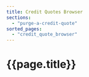 ```yaml
---
title: Credit Quotes Browser
sections:
  - "purge-a-credit-quote"
sorted_pages:
  - "credit_quote_browser"
---
```

# {{page.title}}
